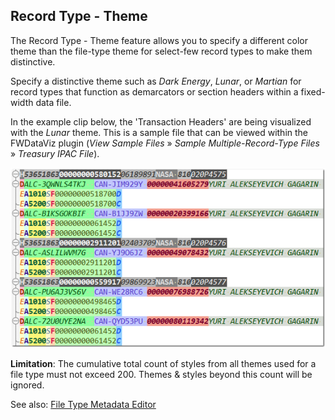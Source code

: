 ## Record Type - Theme
The Record Type - Theme feature allows you to specify a different color theme than the file-type theme for select-few record types to make them distinctive.

Specify a distinctive theme such as _Dark Energy_, _Lunar_, or _Martian_ for record types that function as demarcators or section headers within a fixed-width data file.

In the example clip below, the 'Transaction Headers' are being visualized with the _Lunar_ theme. This is a sample file that can be viewed within the FWDataViz plugin (_View Sample Files_ » _Sample Multiple-Record-Type Files_ » _Treasury IPAC File_).

![Record_Type_Theme_Demo](https://raw.githubusercontent.com/shriprem/FWDataViz/master/images/record_type_theme.png)

**Limitation**:
The cumulative total count of styles from all themes used for a file type must not exceed 200. Themes & styles beyond this count will be ignored.

See also: [File Type Metadata Editor](https://github.com/shriprem/FWDataViz/blob/master/docs/file_type_config_dialog.md)